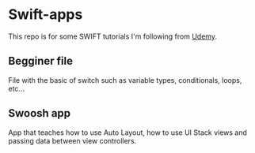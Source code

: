 # Swift-apps
This repo is for some SWIFT tutorials I'm following from [Udemy](https://www.udemy.com/devslopes-ios12/).

## Begginer file
File with the basic of switch such as variable types, conditionals, loops, etc...

## Swoosh app
App that teaches how to use Auto Layout, how to use UI Stack views and passing data between view controllers.
